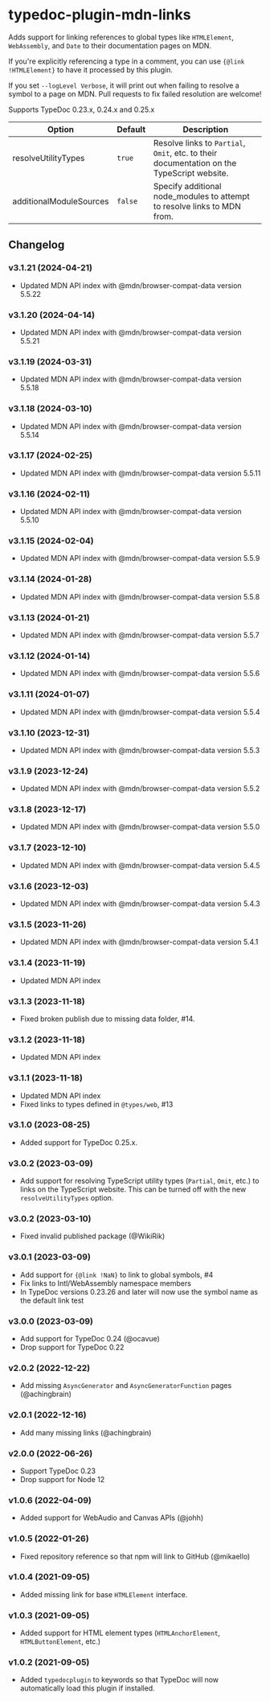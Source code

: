 # typedoc-plugin-mdn-links

Adds support for linking references to global types like `HTMLElement`, `WebAssembly`, and `Date` to their documentation pages on MDN.

If you're explicitly referencing a type in a comment, you can use `{@link !HTMLElement}` to have it processed by this plugin.

If you set `--logLevel Verbose`, it will print out when failing to resolve a symbol to a page on MDN. Pull requests to fix failed resolution are welcome!

Supports TypeDoc 0.23.x, 0.24.x and 0.25.x

| Option                  | Default | Description                                                                                |
| ----------------------- | ------- | ------------------------------------------------------------------------------------------ |
| resolveUtilityTypes     | `true`  | Resolve links to `Partial`, `Omit`, etc. to their documentation on the TypeScript website. |
| additionalModuleSources | `false` | Specify additional node_modules to attempt to resolve links to MDN from.                   |

## Changelog

### v3.1.21 (2024-04-21)

-   Updated MDN API index with @mdn/browser-compat-data version 5.5.22

### v3.1.20 (2024-04-14)

-   Updated MDN API index with @mdn/browser-compat-data version 5.5.21

### v3.1.19 (2024-03-31)

-   Updated MDN API index with @mdn/browser-compat-data version 5.5.18

### v3.1.18 (2024-03-10)

-   Updated MDN API index with @mdn/browser-compat-data version 5.5.14

### v3.1.17 (2024-02-25)

-   Updated MDN API index with @mdn/browser-compat-data version 5.5.11

### v3.1.16 (2024-02-11)

-   Updated MDN API index with @mdn/browser-compat-data version 5.5.10

### v3.1.15 (2024-02-04)

-   Updated MDN API index with @mdn/browser-compat-data version 5.5.9

### v3.1.14 (2024-01-28)

-   Updated MDN API index with @mdn/browser-compat-data version 5.5.8

### v3.1.13 (2024-01-21)

-   Updated MDN API index with @mdn/browser-compat-data version 5.5.7

### v3.1.12 (2024-01-14)

-   Updated MDN API index with @mdn/browser-compat-data version 5.5.6

### v3.1.11 (2024-01-07)

-   Updated MDN API index with @mdn/browser-compat-data version 5.5.4

### v3.1.10 (2023-12-31)

-   Updated MDN API index with @mdn/browser-compat-data version 5.5.3

### v3.1.9 (2023-12-24)

-   Updated MDN API index with @mdn/browser-compat-data version 5.5.2

### v3.1.8 (2023-12-17)

-   Updated MDN API index with @mdn/browser-compat-data version 5.5.0

### v3.1.7 (2023-12-10)

-   Updated MDN API index with @mdn/browser-compat-data version 5.4.5

### v3.1.6 (2023-12-03)

-   Updated MDN API index with @mdn/browser-compat-data version 5.4.3

### v3.1.5 (2023-11-26)

-   Updated MDN API index with @mdn/browser-compat-data version 5.4.1

### v3.1.4 (2023-11-19)

-   Updated MDN API index

### v3.1.3 (2023-11-18)

-   Fixed broken publish due to missing data folder, #14.

### v3.1.2 (2023-11-18)

-   Updated MDN API index

### v3.1.1 (2023-11-18)

-   Updated MDN API index
-   Fixed links to types defined in `@types/web`, #13

### v3.1.0 (2023-08-25)

-   Added support for TypeDoc 0.25.x.

### v3.0.2 (2023-03-09)

-   Add support for resolving TypeScript utility types (`Partial`, `Omit`, etc.) to links on the TypeScript website.
    This can be turned off with the new `resolveUtilityTypes` option.

### v3.0.2 (2023-03-10)

-   Fixed invalid published package (@WikiRik)

### v3.0.1 (2023-03-09)

-   Add support for `{@link !NaN}` to link to global symbols, #4
-   Fix links to Intl/WebAssembly namespace members
-   In TypeDoc versions 0.23.26 and later will now use the symbol name as the default link test

### v3.0.0 (2023-03-09)

-   Add support for TypeDoc 0.24 (@ocavue)
-   Drop support for TypeDoc 0.22

### v2.0.2 (2022-12-22)

-   Add missing `AsyncGenerator` and `AsyncGeneratorFunction` pages (@achingbrain)

### v2.0.1 (2022-12-16)

-   Add many missing links (@achingbrain)

### v2.0.0 (2022-06-26)

-   Support TypeDoc 0.23
-   Drop support for Node 12

### v1.0.6 (2022-04-09)

-   Added support for WebAudio and Canvas APIs (@johh)

### v1.0.5 (2022-01-26)

-   Fixed repository reference so that npm will link to GitHub (@mikaello)

### v1.0.4 (2021-09-05)

-   Added missing link for base `HTMLElement` interface.

### v1.0.3 (2021-09-05)

-   Added support for HTML element types (`HTMLAnchorElement`, `HTMLButtonElement`, etc.)

### v1.0.2 (2021-09-05)

-   Added `typedocplugin` to keywords so that TypeDoc will now automatically load this plugin if installed.
